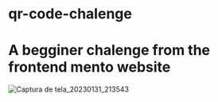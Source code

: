 # qr-code-chalenge

# A begginer chalenge from the frontend mento website

![Captura de tela_20230131_213543](https://user-images.githubusercontent.com/116040965/215916083-9108d67f-02e0-4075-86aa-4b193912c59b.png)
